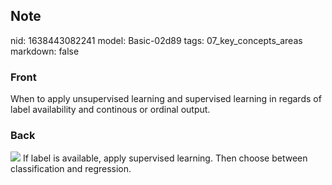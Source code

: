 ## Note
nid: 1638443082241
model: Basic-02d89
tags: 07_key_concepts_areas
markdown: false

### Front
When to apply unsupervised learning and supervised learning in regards of label availability and continous or ordinal output.

### Back
<img src="paste-26ccffcd4fd027b74640a88583c0bda19b00327f.jpg"> If
label is available, apply supervised learning. Then choose between
classification and regression.
